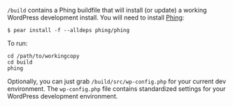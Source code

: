 `/build` contains a Phing buildfile that will install (or update) a working WordPress development install.  You will need to install [Phing](http://www.phing.info/):

`$ pear install -f --alldeps phing/phing`

To run:

    cd /path/to/workingcopy
    cd build
    phing

Optionally, you can just grab `/build/src/wp-config.php` for your current dev environment.  The `wp-config.php` file contains standardized settings for your WordPress development environment.